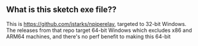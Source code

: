 ## What is this sketch exe file??

This is https://github.com/jstarks/npiperelay, targeted to 32-bit Windows. The releases from that repo target 64-bit Windows which excludes x86 and ARM64 machines, and there's no perf benefit to making this 64-bit